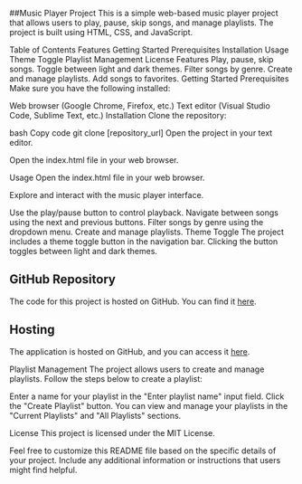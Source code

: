 ##Music Player Project
This is a simple web-based music player project that allows users to play, pause, skip songs, and manage playlists. The project is built using HTML, CSS, and JavaScript.

Table of Contents
Features
Getting Started
Prerequisites
Installation
Usage
Theme Toggle
Playlist Management
License
Features
Play, pause, skip songs.
Toggle between light and dark themes.
Filter songs by genre.
Create and manage playlists.
Add songs to favorites.
Getting Started
Prerequisites
Make sure you have the following installed:

Web browser (Google Chrome, Firefox, etc.)
Text editor (Visual Studio Code, Sublime Text, etc.)
Installation
Clone the repository:

bash
Copy code
git clone [repository_url]
Open the project in your text editor.

Open the index.html file in your web browser.

Usage
Open the index.html file in your web browser.

Explore and interact with the music player interface.

Use the play/pause button to control playback.
Navigate between songs using the next and previous buttons.
Filter songs by genre using the dropdown menu.
Create and manage playlists.
Theme Toggle
The project includes a theme toggle button in the navigation bar. Clicking the button toggles between light and dark themes.


## GitHub Repository

The code for this project is hosted on GitHub. You can find it [here]([https://github.com/Ananthuak16/music-player-CN-with-JS.git]).

## Hosting

The application is hosted on GitHub, and you can access it [here](https://ananthuak16.github.io/Super-Hero-Hunter/).



Playlist Management
The project allows users to create and manage playlists. Follow the steps below to create a playlist:

Enter a name for your playlist in the "Enter playlist name" input field.
Click the "Create Playlist" button.
You can view and manage your playlists in the "Current Playlists" and "All Playlists" sections.

License
This project is licensed under the MIT License.

Feel free to customize this README file based on the specific details of your project. Include any additional information or instructions that users might find helpful.

